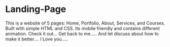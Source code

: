 # Landing-Page
This is a website of 5 pages: Home, Portfolio, About, Services, and Courses. Built with simple HTML and CSS. Its mobile friendly and contains different animation.
Check it out... Get back to me..... And let discuss about how to make it better....
I Love you.....
